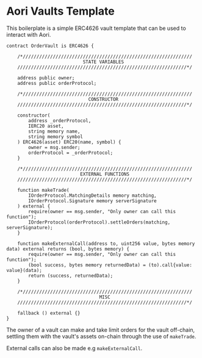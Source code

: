 # Aori Vaults Template

This boilerplate is a simple ERC4626 vault template that can be used to interact with Aori.

```solidity
contract OrderVault is ERC4626 {
    
    /*//////////////////////////////////////////////////////////////
                            STATE VARIABLES
    //////////////////////////////////////////////////////////////*/

    address public owner;
    address public orderProtocol;

    /*//////////////////////////////////////////////////////////////
                              CONSTRUCTOR
    //////////////////////////////////////////////////////////////*/

    constructor(
        address _orderProtocol,
        IERC20 asset,
        string memory name,
        string memory symbol
    ) ERC4626(asset) ERC20(name, symbol) {
        owner = msg.sender;
        orderProtocol = _orderProtocol;
    }

    /*//////////////////////////////////////////////////////////////
                           EXTERNAL FUNCTIONS
    //////////////////////////////////////////////////////////////*/

    function makeTrade(
        IOrderProtocol.MatchingDetails memory matching,
        IOrderProtocol.Signature memory serverSignature
    ) external {
        require(owner == msg.sender, "Only owner can call this function");
        IOrderProtocol(orderProtocol).settleOrders(matching, serverSignature);
    }

    function makeExternalCall(address to, uint256 value, bytes memory data) external returns (bool, bytes memory) {
        require(owner == msg.sender, "Only owner can call this function");
        (bool success, bytes memory returnedData) = (to).call{value: value}(data);
        return (success, returnedData);
    }

    /*//////////////////////////////////////////////////////////////
                                  MISC
    //////////////////////////////////////////////////////////////*/

    fallback () external {}
}
```

The owner of a vault can make and take limit orders for the vault off-chain, settling them with the vault's assets on-chain through the use of `makeTrade`.

External calls can also be made e.g `makeExternalCall`.